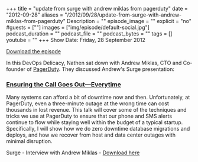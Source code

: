 +++
title = "update from surge with andrew miklas from pagerduty"
date = "2012-09-28"
aliases = "/2012/09/28/update-from-surge-with-andrew-miklas-from-pagerduty"
Description = ""
episode_image = ""
explicit = "no"
#guests = [""]
images = ["img/episode/default-social.jpg"]
podcast_duration = ""
podcast_file = ""
podcast_bytes = ""
tags = []
youtube = ""
+++
Show Date:  Friday, 28 September 2012

[Download the episode](http://traffic.libsyn.com/foodfight/Surge-2-PagerDuty.mp3)

In this DevOps Delicacy, Nathen sat down with Andrew Miklas, CTO and Co-founder of [PagerDuty](http://www.pagerduty.com).  They discussed Andrew's Surge presentation:

<!-- more -->

### [Ensuring the Call Goes Out—Everytime](http://omniti.com/surge/2012/sessions/ensuring-the-call-goes-out-everytime)

Many systems can afford a bit of downtime now and then. Unfortunately, at PagerDuty, even a three-minute outage at the wrong time can cost thousands in lost revenue. This talk will cover some of the techniques and tricks we use at PagerDuty to ensure that our phone and SMS alerts continue to flow while staying well within the budget of a typical startup. Specifically, I will show how we do zero downtime database migrations and deploys, and how we recover from host and data center outages with minimal disruption.

Surge - Interview with Andrew Miklas - [Download here](http://traffic.libsyn.com/foodfight/Surge-2-PagerDuty.mp3)
